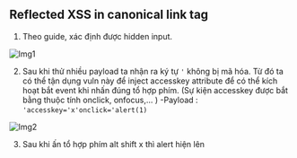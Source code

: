 ## Reflected XSS in canonical link tag

1. Theo guide, xác định được hidden input.  

![Img1](\asset/../img/detect.png)

2. Sau khi thử nhiều payload ta nhận ra ký tự `'` không bị mã hóa. Từ đó ta có thể tận dụng vuln này để inject accesskey attribute để có thể kích hoạt bắt event khi nhấn đúng tổ hợp phím. (Sự kiện accesskey được bắt bằng thuộc tính onclick, onfocus,... )
-Payload : ``'accesskey='x'onclick='alert(1)``

![Img2](\asset/../img/injection.png)

3. Sau khi ấn tổ hợp phím alt shift x thì alert hiện lên